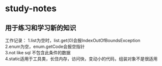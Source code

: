 # study-notes
用于练习和学习新的知识
------------------
工作记录：
1.list为空时，list.get(0)会报IndexOutOfBoundsException  
2.enum为空，enum.getCode会报空指针  
3.not like sql  不包含此条件的数据  
4.static适用于工具类，长住内存，访问快，变动小的代码，组装对象不是很适用  
